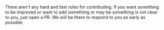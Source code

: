 There aren't any hard and fast rules for contributing. If you want something to be improved or want to add something or may be something is not clear to you, just open a PR. We will be there to respond to you as early as possible.
